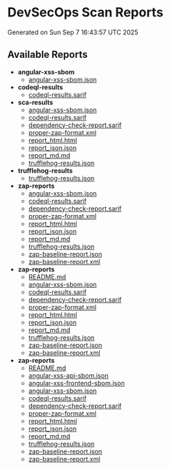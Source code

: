 # DevSecOps Scan Reports
Generated on Sun Sep  7 16:43:57 UTC 2025

## Available Reports
- **angular-xss-sbom**
  - [angular-xss-sbom.json](./angular-xss-sbom.json)
- **codeql-results**
  - [codeql-results.sarif](./codeql-results.sarif)
- **sca-results**
  - [angular-xss-sbom.json](./angular-xss-sbom.json)
  - [codeql-results.sarif](./codeql-results.sarif)
  - [dependency-check-report.sarif](./dependency-check-report.sarif)
  - [proper-zap-format.xml](./proper-zap-format.xml)
  - [report_html.html](./report_html.html)
  - [report_json.json](./report_json.json)
  - [report_md.md](./report_md.md)
  - [trufflehog-results.json](./trufflehog-results.json)
- **trufflehog-results**
  - [trufflehog-results.json](./trufflehog-results.json)
- **zap-reports**
  - [angular-xss-sbom.json](./angular-xss-sbom.json)
  - [codeql-results.sarif](./codeql-results.sarif)
  - [dependency-check-report.sarif](./dependency-check-report.sarif)
  - [proper-zap-format.xml](./proper-zap-format.xml)
  - [report_html.html](./report_html.html)
  - [report_json.json](./report_json.json)
  - [report_md.md](./report_md.md)
  - [trufflehog-results.json](./trufflehog-results.json)
  - [zap-baseline-report.json](./zap-baseline-report.json)
  - [zap-baseline-report.xml](./zap-baseline-report.xml)
- **zap-reports**
  - [README.md](./README.md)
  - [angular-xss-sbom.json](./angular-xss-sbom.json)
  - [codeql-results.sarif](./codeql-results.sarif)
  - [dependency-check-report.sarif](./dependency-check-report.sarif)
  - [proper-zap-format.xml](./proper-zap-format.xml)
  - [report_html.html](./report_html.html)
  - [report_json.json](./report_json.json)
  - [report_md.md](./report_md.md)
  - [trufflehog-results.json](./trufflehog-results.json)
  - [zap-baseline-report.json](./zap-baseline-report.json)
  - [zap-baseline-report.xml](./zap-baseline-report.xml)
- **zap-reports**
  - [README.md](./README.md)
  - [angular-xss-api-sbom.json](./angular-xss-api-sbom.json)
  - [angular-xss-frontend-sbom.json](./angular-xss-frontend-sbom.json)
  - [angular-xss-sbom.json](./angular-xss-sbom.json)
  - [codeql-results.sarif](./codeql-results.sarif)
  - [dependency-check-report.sarif](./dependency-check-report.sarif)
  - [proper-zap-format.xml](./proper-zap-format.xml)
  - [report_html.html](./report_html.html)
  - [report_json.json](./report_json.json)
  - [report_md.md](./report_md.md)
  - [trufflehog-results.json](./trufflehog-results.json)
  - [zap-baseline-report.json](./zap-baseline-report.json)
  - [zap-baseline-report.xml](./zap-baseline-report.xml)
